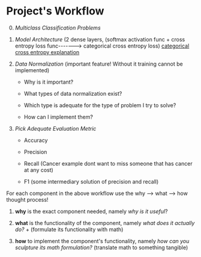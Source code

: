 # Project's Workflow

<!-- #region -->
0. *Multiclass Classification Problems*


1. *Model Architecture* (2 dense layers, (softmax activation func + cross entropy loss func-------> categorical cross entropy loss) [categorical cross entropy explanation](https://gombru.github.io/2018/05/23/cross_entropy_loss/)


2. *Data Normalization* (important feature! Without it training cannot be implemented)


    * Why is it important?
    
    * What types of data normalization exist?
    
    * Which type is adequate for the type of problem I try to solve?
    
    * How can I implement them?
    
    
3. *Pick Adequate Evaluation Metric*

    
    * Accuracy
    
    * Precision
    
    * Recall (Cancer example dont want to miss someone that has cancer at any cost)
    
    * F1 (some intermediary solution of precision and recall)

<!-- #endregion -->
<!-- #region -->
For each component in the above workflow use the why --> what --> how thought process!


1. **why** is the exact component needed, namely *why is it useful*?


2. **what** is the functionality of the component, namely *what does it actually do?* + (formulate its functionality with math)


3. **how** to implement the component's functionality, namely *how can you sculpture its math formulation?* (translate math to something tangible)
<!-- #endregion -->

```python

```

```python

```

```python

```
